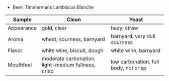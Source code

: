 * Beer: Timmermans Lambiscus Blanche

Sample | Clean | Yeast
--|--|--
Appearance | gold, clear | hazy, straw
Aroma | wheat, sourness, barnyard | barnyard, very dull sourness
Flavor | white wine, biscuit, dough | white wine, barnyard
Mouthfeel | moderate carbonation, light-medium fullness, crisp | low carbonation, full body, not crisp
